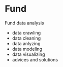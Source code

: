 # Fund

Fund data analysis

* data crawling
* data cleaning
* data anlyzing
* data modeling
* data visualizing
* advices and solutions
